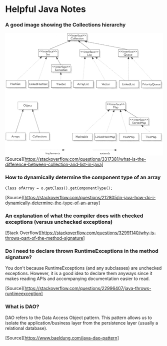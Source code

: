 # Helpful Java Notes

### A good image showing the Collections hierarchy
![Collections hierarchy](Collections.jpg "Collections hierarchy")
[Source][https://stackoverflow.com/questions/3317381/what-is-the-difference-between-collection-and-list-in-java]

### How to dynamically determine the component type of an array
```
Class ofArray = o.getClass().getComponentType();
```
[Source][https://stackoverflow.com/questions/212805/in-java-how-do-i-dynamically-determine-the-type-of-an-array]

### An explanation of what the compiler does with checked exceptions (versus unchecked exceptions)
[Stack Overflow][https://stackoverflow.com/questions/32991140/why-is-throws-part-of-the-method-signature]

### Do I need to declare thrown RuntimeExceptions in the method signature?
You don't because RuntimeExceptions (and any subclasses) are unchecked exceptions.
However, it is a good idea to declare them anyways since it makes reading APIs
and accompanying documentation easier to read.

[Source][https://stackoverflow.com/questions/22996407/java-throws-runtimeexception]

### What is DAO?
DAO refers to the Data Access Object pattern. This pattern allows us to isolate
the application/business layer from the persistence layer (usually a relational
database).

[Source][https://www.baeldung.com/java-dao-pattern]
